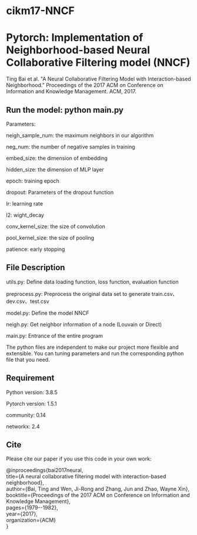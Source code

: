 # cikm17-NNCF

# Pytorch: Implementation of Neighborhood-based Neural Collaborative Filtering model (NNCF) 

Ting Bai et al. "A Neural Collaborative Filtering Model with Interaction-based Neighborhood." Proceedings of the 2017 ACM on Conference on Information and Knowledge Management. ACM, 2017.

## Run the model: python main.py


Parameters:

neigh_sample_num: the maximum neighbors in our algorithm

neg_num: the number of negative samples in training

embed_size: the  dimension of embedding

hidden_size: the dimension of MLP layer

epoch: training epoch

dropout: Parameters of the dropout function

lr: learning rate

l2: wight_decay

conv_kernel_size: the size of convolution

pool_kernel_size: the size of pooling

patience: early stopping 

## File Description

utils.py: Define data loading function, loss function, evaluation function

preprocess.py: Preprocess the original data set to generate  train.csv、dev.csv、test.csv

model.py: Define the model NNCF

neigh.py: Get neighbor information of a node (Louvain or Direct)

main.py: Entrance of the entire program

The python files are independent to make our project more flexible and extensible. You can tuning parameters and run the corresponding python file that you need.


## Requirement

Python version: 3.8.5

Pytorch version: 1.5.1

community: 0.14

networkx: 2.4


## Cite

Please cite our paper if you use this code in your own work:

@inproceedings{bai2017neural,<br>
  title={A neural collaborative filtering model with interaction-based neighborhood},<br>
  author={Bai, Ting and Wen, Ji-Rong and Zhang, Jun and Zhao, Wayne Xin},<br>
  booktitle={Proceedings of the 2017 ACM on Conference on Information and Knowledge Management},<br>
  pages={1979--1982},<br>
  year={2017},<br>
  organization={ACM}<br>
}
